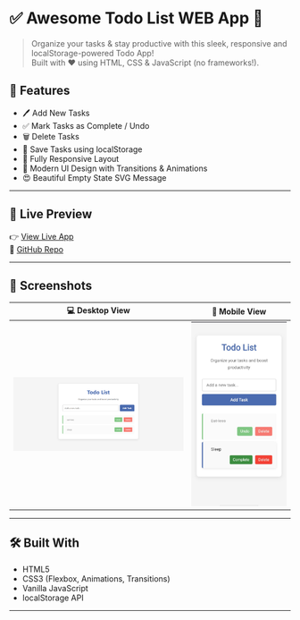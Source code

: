 # ✅ Awesome Todo List WEB App 🚀

> Organize your tasks & stay productive with this sleek, responsive and localStorage-powered Todo App!  
> Built with ❤️ using HTML, CSS & JavaScript (no frameworks!).



## 🌟 Features

- 🖊️ Add New Tasks
- ✅ Mark Tasks as Complete / Undo
- 🗑️ Delete Tasks
- 💾 Save Tasks using localStorage
- 📱 Fully Responsive Layout
- 🎨 Modern UI Design with Transitions & Animations
- 😍 Beautiful Empty State SVG Message

---

## 🔗 Live Preview

👉 [View Live App](https://ammarmarediya.github.io/To-Do-List-Web-App/)  
🔗 [GitHub Repo](https://github.com/AmmarMarediya/To-Do-List-Web-App.git)

---

## 📸 Screenshots

| 💻 Desktop View | 📱 Mobile View |
|----------------|----------------|
| ![Desktop](ScreenShots/desktop.png) | ![Mobile](ScreenShots/mobile.jpg) |

---

## 🛠️ Built With

- HTML5  
- CSS3 (Flexbox, Animations, Transitions)  
- Vanilla JavaScript  
- localStorage API  

---



